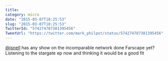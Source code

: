 ```yaml
---
title: 
category: micro
date: "2015-03-07T18:25:53"
slug: "2015-03-07T18:25:53"
TwitterId: "574274787381395456"
TweetUrl: "https://twitter.com/mark_philpot/status/574274787381395456"
---
```


[@jsnell](https://twitter.com/jsnell) has any show on the incomparable network
done Farscape yet? Listening to the stargate ep now and thinking it would be a
good fit
